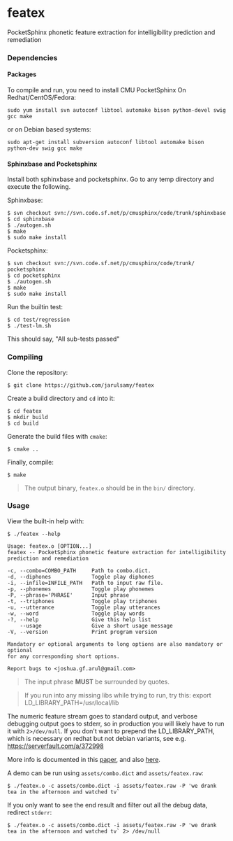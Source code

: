 # featex
PocketSphinx phonetic feature extraction for intelligibility prediction and remediation

### Dependencies

#### Packages

To compile and run, you need to install CMU PocketSphinx
On Redhat/CentOS/Fedora:

    sudo yum install svn autoconf libtool automake bison python-devel swig gcc make

or on Debian based systems:

    sudo apt-get install subversion autoconf libtool automake bison python-dev swig gcc make

#### Sphinxbase and Pocketsphinx

Install both sphinxbase and pocketsphinx. Go to any temp directory and execute the following.

Sphinxbase:

    $ svn checkout svn://svn.code.sf.net/p/cmusphinx/code/trunk/sphinxbase
    $ cd sphinxbase
    $ ./autogen.sh
    $ make
    $ sudo make install

Pocketsphinx:

    $ svn checkout svn://svn.code.sf.net/p/cmusphinx/code/trunk/ pocketsphinx
    $ cd pocketsphinx
    $ ./autogen.sh
    $ make
    $ sudo make install

Run the builtin test:

    $ cd test/regression
    $ ./test-lm.sh

This should say, "All sub-tests passed"

### Compiling

Clone the repository:

    $ git clone https://github.com/jarulsamy/featex

Create a build directory and `cd` into it:

    $ cd featex
    $ mkdir build
    $ cd build

Generate the build files with `cmake`:

    $ cmake ..

Finally, compile:

    $ make

>The output binary, `featex.o` should be in the `bin/` directory.


### Usage

View the built-in help with:

    $ ./featex --help

    Usage: featex.o [OPTION...]
    featex -- PocketSphinx phonetic feature extraction for intelligibility
    prediction and remediation

    -c, --combo=COMBO_PATH     Path to combo.dict.
    -d, --diphones             Toggle play diphones
    -i, --infile=INFILE_PATH   Path to input raw file.
    -p, --phonemes             Toggle play phonemes
    -P, --phrase='PHRASE'      Input phrase
    -t, --triphones            Toggle play triphones
    -u, --utterance            Toggle play utterances
    -w, --word                 Toggle play words
    -?, --help                 Give this help list
        --usage                Give a short usage message
    -V, --version              Print program version

    Mandatory or optional arguments to long options are also mandatory or optional
    for any corresponding short options.

    Report bugs to <joshua.gf.arul@gmail.com>

>The input phrase **MUST** be surrounded by quotes.

>If you run into any missing libs while trying to run, try this:
>export LD_LIBRARY_PATH=/usr/local/lib

The numeric feature stream goes to standard output, and verbose debugging output goes to stderr, so in production you will likely have to run it with `2>/dev/null`. If you don't want to prepend the LD_LIBRARY_PATH, which is necessary on redhat but not debian variants, see e.g. https://serverfault.com/a/372998

More info is documented in this [paper](assets/Spoken-English-Intelligibility-Remediation.pdf), and also [here](http://arxiv.org/abs/1709.01713).

A demo can be run using `assets/combo.dict` and `assets/featex.raw`:

    $ ./featex.o -c assets/combo.dict -i assets/featex.raw -P 'we drank tea in the afternoon and watched tv`

If you only want to see the end result and filter out all the debug data, redirect `stderr`:

    $ ./featex.o -c assets/combo.dict -i assets/featex.raw -P 'we drank tea in the afternoon and watched tv` 2> /dev/null
